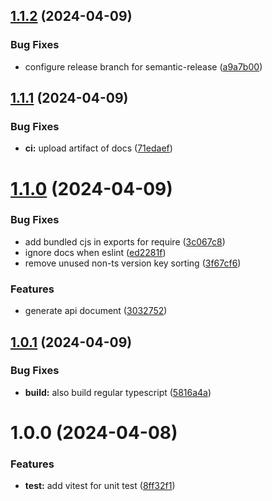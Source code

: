 ## [1.1.2](https://github.com/moontai0724/package-template/compare/v1.1.1...v1.1.2) (2024-04-09)


### Bug Fixes

* configure release branch for semantic-release ([a9a7b00](https://github.com/moontai0724/package-template/commit/a9a7b00141752ff137f32d930777ff6a02536a6f))

## [1.1.1](https://github.com/moontai0724/package-template/compare/v1.1.0...v1.1.1) (2024-04-09)


### Bug Fixes

* **ci:** upload artifact of docs ([71edaef](https://github.com/moontai0724/package-template/commit/71edaef8f378373678778805d2b1836bc95303ef))

# [1.1.0](https://github.com/moontai0724/package-template/compare/v1.0.1...v1.1.0) (2024-04-09)


### Bug Fixes

* add bundled cjs in exports for require ([3c067c8](https://github.com/moontai0724/package-template/commit/3c067c8989434b79e94fc7ce6eac025c4f5e5045))
* ignore docs when eslint ([ed2281f](https://github.com/moontai0724/package-template/commit/ed2281fd37a8345d51bd199e6fcdacc713b187fc))
* remove unused non-ts version key sorting ([3f67cf6](https://github.com/moontai0724/package-template/commit/3f67cf6d37f310e6c57d339124140681b0165e2d))


### Features

* generate api document ([3032752](https://github.com/moontai0724/package-template/commit/3032752347f145168897fa8d6bb507d305159c56))

## [1.0.1](https://github.com/moontai0724/package-template/compare/v1.0.0...v1.0.1) (2024-04-09)


### Bug Fixes

* **build:** also build regular typescript ([5816a4a](https://github.com/moontai0724/package-template/commit/5816a4aa024252045e2362cb7f3f07287c7b44f6))

# 1.0.0 (2024-04-08)


### Features

* **test:** add vitest for unit test ([8ff32f1](https://github.com/moontai0724/package-template/commit/8ff32f188e2bffa0b82950f79a1bdb7c4f4d59c5))
